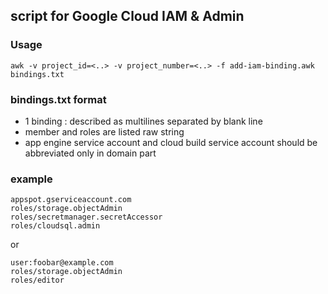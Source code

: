 ## script for Google Cloud IAM & Admin

### Usage

```
awk -v project_id=<..> -v project_number=<..> -f add-iam-binding.awk bindings.txt
```

### bindings.txt format

 * 1 binding : described as multilines separated by blank line
 * member and roles are listed raw string
 * app engine service account and cloud build service account should be abbreviated only in domain part

### example

```
appspot.gserviceaccount.com
roles/storage.objectAdmin
roles/secretmanager.secretAccessor
roles/cloudsql.admin
```

or 

```
user:foobar@example.com
roles/storage.objectAdmin
roles/editor
```
